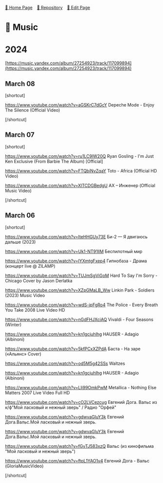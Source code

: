 <style>
	@import url("/utils/css/bootstrap-grid.css");
	@import url("/utils/css/iframe-youtube.css");
</style>
<script src="/shortcutsjs/shortcutsjs.js" defer></script>


 [🚀 Home Page](https://andrewalevin.github.io/) &ensp;  [🏰 Repository](https://github.com/andrewalevin/andrewalevin.github.io) &ensp;  [🔨 Edit Page](https://github.com/andrewalevin/andrewalevin.github.io/edit/main/music.md)



# 🎸 Music

# 2024

[https://music.yandex.com/album/27254923/track/117099894](https://music.yandex.com/album/27254923/track/117099894)


## March 08

[shortcut]

https://www.youtube.com/watch?v=aGSKrC7dGcY Depeche Mode - Enjoy The Silence (Official Video)

[/shortcut]


## March 07

[shortcut]

https://www.youtube.com/watch?v=ru1LC9lW20Q Ryan Gosling - I'm Just Ken Exclusive (From Barbie The Album) [Official]

https://www.youtube.com/watch?v=FTQbiNvZqaY Toto - Africa (Official HD Video)

https://www.youtube.com/watch?v=XlTCDGBedgU АХ – Инженер (Official Music Video)

[/shortcut]
	


## March 06

[shortcut]

https://www.youtube.com/watch?v=IteHHGUy73E Би-2 — Я двигаюсь дальше (2023)

https://www.youtube.com/watch?v=Uk1-NT91llM Беспилотный мир

https://www.youtube.com/watch?v=IYXmtgFxep4 Гипнобаза - Драма (концерт live @ ZILAMP)

https://www.youtube.com/watch?v=TUJmSgViGoM Hard To Say I'm Sorry - Chicago Cover by Jason Derlatka

https://www.youtube.com/watch?v=XZpGMaLB_Ww Linkin Park - Soldiers (2023) Music Video

https://www.youtube.com/watch?v=wdS-jpFgRo4 The Police - Every Breath You Take 2008 Live Video HD

https://www.youtube.com/watch?v=nGdFHJXciAQ Vivaldi - Four Seasons (Winter)

https://www.youtube.com/watch?v=kn1gcjuhlhg HAUSER - Adagio (Albinoni)

https://www.youtube.com/watch?v=5kfPCxXZPdA Баста - На заре («Альянс» Cover)

https://www.youtube.com/watch?v=od5M5g42SSs Waltzes

https://www.youtube.com/watch?v=kn1gcjuhlhg HAUSER - Adagio (Albinoni)

https://www.youtube.com/watch?v=Lli99OmkPwM Metallica - Nothing Else Matters 2007 Live Video Full HD

https://www.youtube.com/watch?v=cO2LVCezcug Евгений Дога. Вальс из к/ф"Мой ласковый и нежный зверь" / Радио "Орфей"

https://www.youtube.com/watch?v=gdwvaGluY3k Евгений Дога.Вальс.Мой ласковый и нежный зверь.

https://www.youtube.com/watch?v=gdwvaGluY3k Евгений Дога.Вальс.Мой ласковый и нежный зверь.

https://www.youtube.com/watch?v=fGvTJ583xzQ Вальс (из кинофильма "Мой ласковый и нежный зверь")
	
https://www.youtube.com/watch?v=ftpL1YAO1v4 Евгений Дога - Вальс (GloriaMusicVideo)
	
[/shortcut]





